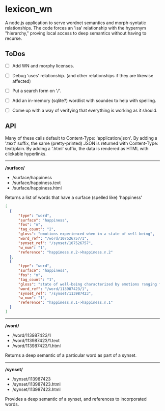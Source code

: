# lexicon_wn
 A node.js application to serve wordnet semantics and morph-syntatic relationships.
 The code forces an 'isa' relationship with the hypernym "hierarchy," proving local access to deep semantics without having to recurse.


## ToDos

- [ ] Add WN and morphy licenses.

- [ ] Debug 'uses' relationship. (and other relationships if they are likewise affected)

- [ ] Put a search form on '/'.

- [ ] Add an in-memory (sqlite?) wordlist with soundex to help with spelling.

- [ ] Come up with a way of verifying that everything is working as it should.


## API

Many of these calls default to Content-Type: 'application/json'.
By adding a '.text' suffix, the same (pretty-printed) JSON is returned with Content-Type: text/plain.
By adding a '.html' suffix, the data is rendered as HTML with clickable hyperlinks.

-----
**/surface/**
* /surface/happiness
* /surface/happiness.text
* /surface/happiness.html

Returns a list of words that have a surface (spelled like) 'happiness'

```json
[
  {
	  "type": "word",
	  "surface": "happiness",
	  "fos": "n",
	  "tag_count": "2",
	  "gloss": "emotions experienced when in a state of well-being",
	  "word_ref": "/word/107526757/1",
	  "synset_ref": "/synset/107526757",
	  "w_num": "1",
	  "reference": "happiness.n.2->happiness.n.2"
  },
  {
	  "type": "word",
	  "surface": "happiness",
	  "fos": "n",
	  "tag_count": "1",
	  "gloss": "state of well-being characterized by emotions ranging from contentment to intense joy",
	  "word_ref": "/word/113987423/1",
	  "synset_ref": "/synset/113987423",
	  "w_num": "1",
	  "reference": "happiness.n.1->happiness.n.1"
  }
]
```
 

-----
**/word/**
* /word/113987423/1
* /word/113987423/1.text
* /word/113987423/1.html

Returns a deep semantic of a particular word as part of a synset.

-----
**/synset/**
* /synset/113987423
* /synset/113987423.html
* /synset/113987423.html

Provides a deep semantic of a synset, and references to incorporated words.



